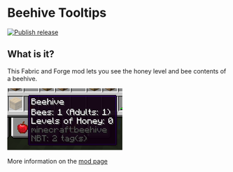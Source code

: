 # Beehive Tooltips
[![Publish release](https://github.com/EDToaster/beehive-tooltips/actions/workflows/publish-release.yml/badge.svg?branch=master)](https://github.com/EDToaster/beehive-tooltips/actions/workflows/publish-release.yml)

## What is it?

This Fabric and Forge mod lets you see the honey level and bee contents of a beehive.

![beeeeees](screenshot.png)

More information on the [mod page](https://www.curseforge.com/minecraft/mc-mods/beehivetooltips)
